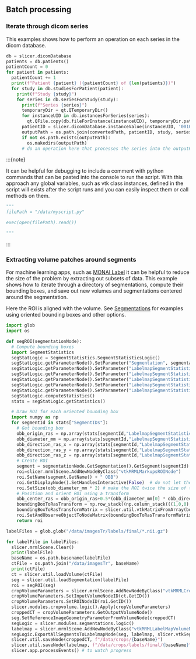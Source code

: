 
## Batch processing

### Iterate through dicom series

This examples shows how to perform an operation on each
series in the dicom database.

```python
db = slicer.dicomDatabase
patients = db.patients()
patientCount = 0
for patient in patients:
  patientCount += 1
  print(f"Patient {patient} ({patientCount} of {len(patients)})")
  for study in db.studiesForPatient(patient):
    print(f"Study {study}")
    for series in db.seriesForStudy(study):
      print(f"Series {series}")
      temporaryDir = qt.QTemporaryDir()
      for instanceUID in db.instancesForSeries(series):
        qt.QFile.copy(db.fileForInstance(instanceUID), temporaryDir.path()+f"/{instanceUID}.dcm")
      patientID = slicer.dicomDatabase.instanceValue(instanceUID, '0010,0020')
      outputPath = os.path.join(convertedPath, patientID, study, series, "BatchResult")
      if not os.path.exists(outputPath):
        os.makedirs(outputPath)
      # do an operation here that processes the series into the outputPath
```

:::{note}

It can be helpful for debugging to include a comment with python commands
that can be pasted into the console to run the script.  With this approach
any global variables, such as vtk class instances, defined in the script will exists after the script runs
and you can easily inspect them or call methods on them.

```python
"""
filePath = "/data/myscript.py"

exec(open(filePath).read())

"""
```

:::

### Extracting volume patches around segments

For machine learning apps, such as [MONAI Label](https://docs.monai.io/projects/label/en/latest/index.html)
it can be helpful to reduce the size of the problem by
extracting out subsets of data.  This example shows how to iterate through
a directory of segmentations, compute their bounding boxes, and save out
new volumes and segmentations centered around the segmentation.

Here the ROI is aligned with the volume.  See [Segmentations](developer_guide/script_repository/segmentations.md) for
examples using oriented bounding boxes and other options.

```python
import glob
import os

def segROI(segmentationNode):
  # Compute bounding boxes
  import SegmentStatistics
  segStatLogic = SegmentStatistics.SegmentStatisticsLogic()
  segStatLogic.getParameterNode().SetParameter("Segmentation", segmentationNode.GetID())
  segStatLogic.getParameterNode().SetParameter("LabelmapSegmentStatisticsPlugin.obb_origin_ras.enabled",str(True))
  segStatLogic.getParameterNode().SetParameter("LabelmapSegmentStatisticsPlugin.obb_diameter_mm.enabled",str(True))
  segStatLogic.getParameterNode().SetParameter("LabelmapSegmentStatisticsPlugin.obb_direction_ras_x.enabled",str(True))
  segStatLogic.getParameterNode().SetParameter("LabelmapSegmentStatisticsPlugin.obb_direction_ras_y.enabled",str(True))
  segStatLogic.getParameterNode().SetParameter("LabelmapSegmentStatisticsPlugin.obb_direction_ras_z.enabled",str(True))
  segStatLogic.computeStatistics()
  stats = segStatLogic.getStatistics()

  # Draw ROI for each oriented bounding box
  import numpy as np
  for segmentId in stats["SegmentIDs"]:
    # Get bounding box
    obb_origin_ras = np.array(stats[segmentId,"LabelmapSegmentStatisticsPlugin.obb_origin_ras"])
    obb_diameter_mm = np.array(stats[segmentId,"LabelmapSegmentStatisticsPlugin.obb_diameter_mm"])
    obb_direction_ras_x = np.array(stats[segmentId,"LabelmapSegmentStatisticsPlugin.obb_direction_ras_x"])
    obb_direction_ras_y = np.array(stats[segmentId,"LabelmapSegmentStatisticsPlugin.obb_direction_ras_y"])
    obb_direction_ras_z = np.array(stats[segmentId,"LabelmapSegmentStatisticsPlugin.obb_direction_ras_z"])
    # Create ROI
    segment = segmentationNode.GetSegmentation().GetSegment(segmentId)
    roi=slicer.mrmlScene.AddNewNodeByClass("vtkMRMLMarkupsROINode")
    roi.SetName(segment.GetName() + " OBB")
    roi.GetDisplayNode().SetHandlesInteractive(False)  # do not let the user resize the box
    roi.SetSize(obb_diameter_mm * 2) # make the ROI twice the size of the segmentation
    # Position and orient ROI using a transform
    obb_center_ras = obb_origin_ras+0.5*(obb_diameter_mm[0] * obb_direction_ras_x + obb_diameter_mm[1] * obb_direction_ras_y + obb_diameter_mm[2] * obb_direction_ras_z)
    boundingBoxToRasTransform = np.row_stack((np.column_stack(((1,0,0), (0,1,0), (0,0,1), obb_center_ras)), (0, 0, 0, 1)))
    boundingBoxToRasTransformMatrix = slicer.util.vtkMatrixFromArray(boundingBoxToRasTransform)
    roi.SetAndObserveObjectToNodeMatrix(boundingBoxToRasTransformMatrix)
    return roi

labelFiles = glob.glob("/data/imagesTr/labels/final/*.nii.gz")

for labelFile in labelFiles:
  slicer.mrmlScene.Clear()
  print(labelFile)
  baseName = os.path.basename(labelFile)
  ctFile = os.path.join("/data/imagesTr", baseName)
  print(ctFile)
  ct = slicer.util.loadVolume(ctFile)
  seg = slicer.util.loadSegmentation(labelFile)
  roi = segROI(seg)
  cropVolumeParameters = slicer.mrmlScene.AddNewNodeByClass("vtkMRMLCropVolumeParametersNode")
  cropVolumeParameters.SetInputVolumeNodeID(ct.GetID())
  cropVolumeParameters.SetROINodeID(roi.GetID())
  slicer.modules.cropvolume.logic().Apply(cropVolumeParameters)
  croppedCT = cropVolumeParameters.GetOutputVolumeNode()
  seg.SetReferenceImageGeometryParameterFromVolumeNode(croppedCT)
  segLogic = slicer.modules.segmentations.logic()
  labelmap = slicer.mrmlScene.AddNewNodeByClass("vtkMRMLLabelMapVolumeNode")
  segLogic.ExportAllSegmentsToLabelmapNode(seg, labelmap, slicer.vtkSegmentation.EXTENT_REFERENCE_GEOMETRY)
  slicer.util.saveNode(croppedCT, f"/data/crops/{baseName}")
  slicer.util.saveNode(labelmap, f"/data/crops/labels/final/{baseName}")
  slicer.app.processEvents() # to watch progress
```
